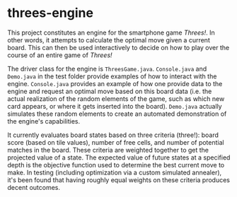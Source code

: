 # threes-engine

This project constitutes an engine for the smartphone game *Threes!*. In other words, it attempts to calculate the optimal move given a current board. This can then be used interactively to decide on how to play over the course of an entire game of *Threes!*

The driver class for the engine is `ThreesGame.java`. `Console.java` and `Demo.java` in the test folder provide examples of how to interact with the engine. `Console.java` provides an example of how one provide data to the engine and request an optimal move based on this board data (i.e. the actual realization of the random elements of the game, such as which new card appears, or where it gets inserted into the board). `Demo.java` actually simulates these random elements to create an automated demonstration of the engine's capabilities.

It currently evaluates board states based on three criteria (three!): board score (based on tile values), number of free cells, and number of potential matches in the board. These criteria are weighted together to get the projected value of a state. The expected value of future states at a specified depth is the objective function used to determine the best current move to make. In testing (including optimization via a custom simulated annealer), it's been found that having roughly equal weights on these criteria produces decent outcomes.

